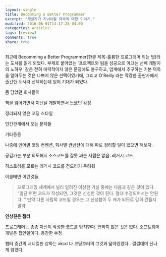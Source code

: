 ```yaml
---
layout: single
title: Becomming a Better Programmer
excerpt: "개발자가 지녀야할 덕목에 대한 이야기."
modified: 2016-06-01T14:17:25-04:00
categories: articles
tags: [review]
comments: true
share: true
---
```

최근에 Becomming a Better Programmer(한글 제목-훌륭한 프로그래머 되는 법)라는 도서를 읽게 되었다. 부제로 붙어있는 '프로젝트와 팀을 성공으로 이끄는 선배 개발자의 노하우' 같은 전혀 매력적이지 않은 문장에도 불구하고, 업계에서 추구하는 기본 덕목을 알아두는 것은 나쁘지 않은 선택이었기에, 그리고 O'Reilly 라는 막강한 출판사에서 출간한 도서라 선택하는데 있어 기대가 되었다.

몸 담았던 회사들이  

책을 읽어가면서 지난날 개발하면서 느꼈던 감정

정리되지 않은 코딩 스타일

인간관계에서 오는 문제들

기타등등

나중에 언어별 코딩 컨벤션, 회사별 컨벤션에 대해 따로 정리할 일이 있으면 해보자.

공감가는 부분
의도해서 소스코드를 잘못 짜는 사람은 없음.
레거시 코드


히스토리를 모르는 레거시 코드를 건드리기 두려워 

이를테면 이런것들,   

> 프로그래밍 세계에서 널리 알려진 이상한 가설 중에는 다음과 같은 것이 있다. "일단 어떤 코드가 
> 작성되면, 그것은 신성한 것이 된다. 절대 수정되어서는 안된다. " 만약 다른 사람의 코드일 경우는 그 
> 신성함이 두 배가 되므로 감히 건들지 말라.

**인상깊은 챕터**

프로그래머는 종종 자신이 작성한 코드를 방치한다.
변하지 않은 것은 없다.
소프트웨어 개발은 집안일이다.
용감한 수정


챕터 중간의 시니컬한 삽화는 xkcd 나 코딩호러의 그것과 닮아있었다..
낄낄대며 신나게 읽었다.
